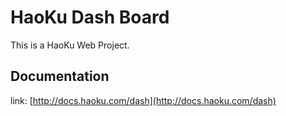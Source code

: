 # HaoKu Dash Board

This is a HaoKu Web Project.

## Documentation
link: [http://docs.haoku.com/dash](http://docs.haoku.com/dash)
